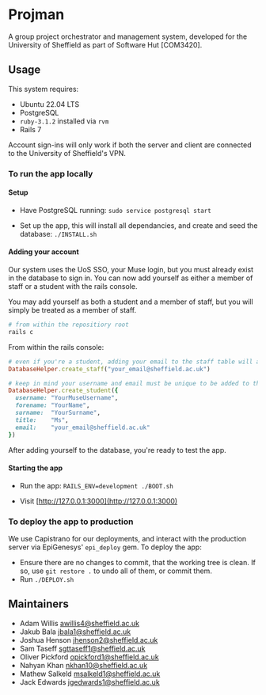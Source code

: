# Projman

A group project orchestrator and management system, developed for the University of Sheffield as part of Software Hut \[COM3420\].

## Usage

This system requires:

- Ubuntu 22.04 LTS
- PostgreSQL
- `ruby-3.1.2` installed via `rvm`
- Rails 7

Account sign-ins will only work if both the server and client are connected to the University of Sheffield's VPN.

### To run the app locally

#### Setup

- Have PostgreSQL running:
  `sudo service postgresql start`

- Set up the app, this will install all dependancies, and create and seed the database:
  `./INSTALL.sh`

#### Adding your account

Our system uses the UoS SSO, your Muse login, but you must already exist in the database to sign in. You can now add yourself as either a member of staff or a student with the rails console.

You may add yourself as both a student and a member of staff, but you will simply be treated as a member of staff.

```bash
# from within the repositiory root
rails c
```
From within the rails console:
```ruby
# even if you're a student, adding your email to the staff table will allow you to log in as a staff member with your muse credentials
DatabaseHelper.create_staff("your_email@sheffield.ac.uk")

# keep in mind your username and email must be unique to be added to the database
DatabaseHelper.create_student({
  username: "YourMuseUsername",
  forename: "YourName",
  surname:  "YourSurname",
  title:    "Ms",
  email:    "your_email@sheffield.ac.uk"
})
```

After adding yourself to the database, you're ready to test the app.

#### Starting the app

- Run the app:
  `RAILS_ENV=development ./BOOT.sh`

- Visit [http://127.0.0.1:3000](http://127.0.0.1:3000)

### To deploy the app to production

We use Capistrano for our deployments, and interact with the production server via EpiGenesys' `epi_deploy` gem. To deploy the app:

- Ensure there are no changes to commit, that the working tree is clean. If so, use `git restore .` to undo all of them, or commit them.
- Run `./DEPLOY.sh`

## Maintainers

- Adam Willis <awillis4@sheffield.ac.uk>
- Jakub Bala <jbala1@sheffield.ac.uk>
- Joshua Henson <jhenson2@sheffield.ac.uk>
- Sam Taseff <sgttaseff1@sheffield.ac.uk>
- Oliver Pickford <opickford1@sheffield.ac.uk>
- Nahyan Khan <nkhan10@sheffield.ac.uk>
- Mathew Salkeld <msalkeld1@sheffield.ac.uk>
- Jack Edwards <jgedwards1@sheffield.ac.uk>
